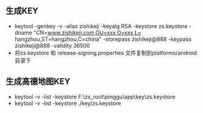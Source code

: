 ## 生成KEY
* keytool -genkey -v -alias zishikeji -keyalg RSA -keystore zs.keystore -dname "CN=www.zishikeji.com,OU=xxx,O=xxx,L=
hangzhou,ST=hangzhou,C=china" -storepass zishikeji@888 -keypass zishikeji@888 -validity 36500
* 将zs.keystore 和 release-signing.properties 文件复制到platforms/android目录下

## 生成高德地图KEY

* keytool -v -list -keystore F:\zs_root\pinggu\app\key\zs.keystore
* keytool -v -list -keystore ./key/zs.keystore
